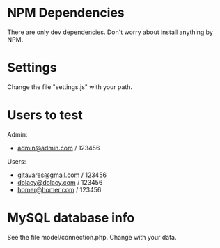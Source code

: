 # NPM Dependencies

There are only dev dependencies. Don't worry about install anything by NPM.

# Settings

Change the file "settings.js" with your path.

# Users to test

Admin: 
- admin@admin.com / 123456

Users:
- gitavares@gmail.com / 123456
- dolacy@dolacy.com / 123456
- homer@homer.com / 123456

# MySQL database info

See the file model/connection.php. Change with your data.
